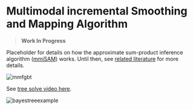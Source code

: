 #  Multimodal incremental Smoothing and Mapping Algorithm

> **Work In Progress**

Placeholder for details on how the approximate sum-product inference algorithm ([mmiSAM](https://github.com/JuliaRobotics/IncrementalInference.jl)) works.  Until then, see [related literature](http://www.juliarobotics.org/Caesar.jl/latest/refs/literature/) for more details.

![mmfgbt](https://user-images.githubusercontent.com/6412556/52549388-db5f8b80-2da0-11e9-959c-4a8fe0890a87.gif)

See [tree solve video here](https://vimeo.com/user35117400/review/332507701/861c9954e6).

![bayestreeexample](https://user-images.githubusercontent.com/6412556/52549397-e4505d00-2da0-11e9-958b-e9034c30477c.png)
